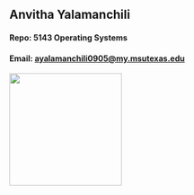 ## Anvitha Yalamanchili
#### Repo: 5143 Operating Systems
#### Email: ayalamanchili0905@my.msutexas.edu
<img src="https://github.com/user-attachments/assets/fed57373-6896-4353-81a7-db478719405e" width="200"/>

